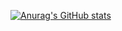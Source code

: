[![Anurag's GitHub stats](https://github-readme-stats.vercel.app/api?username=aenoboa1)](https://github.com/anuraghazra/github-readme-stats)
